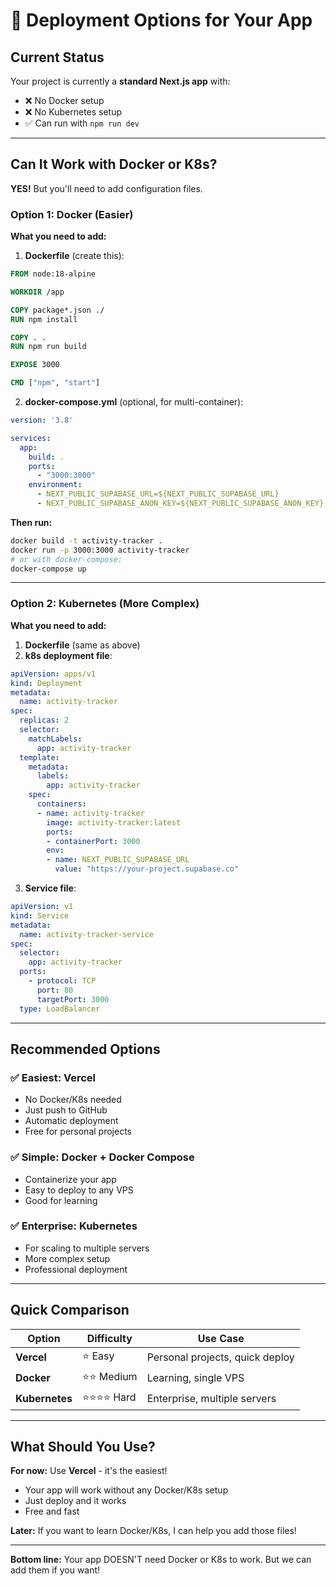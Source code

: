 # 🚀 Deployment Options for Your App

## Current Status

Your project is currently a **standard Next.js app** with:
- ❌ No Docker setup
- ❌ No Kubernetes setup
- ✅ Can run with `npm run dev`

---

## Can It Work with Docker or K8s?

**YES!** But you'll need to add configuration files.

### Option 1: Docker (Easier)

**What you need to add:**

1. **Dockerfile** (create this):
```dockerfile
FROM node:18-alpine

WORKDIR /app

COPY package*.json ./
RUN npm install

COPY . .
RUN npm run build

EXPOSE 3000

CMD ["npm", "start"]
```

2. **docker-compose.yml** (optional, for multi-container):
```yaml
version: '3.8'

services:
  app:
    build: .
    ports:
      - "3000:3000"
    environment:
      - NEXT_PUBLIC_SUPABASE_URL=${NEXT_PUBLIC_SUPABASE_URL}
      - NEXT_PUBLIC_SUPABASE_ANON_KEY=${NEXT_PUBLIC_SUPABASE_ANON_KEY}
```

**Then run:**
```bash
docker build -t activity-tracker .
docker run -p 3000:3000 activity-tracker
# or with docker-compose:
docker-compose up
```

---

### Option 2: Kubernetes (More Complex)

**What you need to add:**

1. **Dockerfile** (same as above)
2. **k8s deployment file**:
```yaml
apiVersion: apps/v1
kind: Deployment
metadata:
  name: activity-tracker
spec:
  replicas: 2
  selector:
    matchLabels:
      app: activity-tracker
  template:
    metadata:
      labels:
        app: activity-tracker
    spec:
      containers:
      - name: activity-tracker
        image: activity-tracker:latest
        ports:
        - containerPort: 3000
        env:
        - name: NEXT_PUBLIC_SUPABASE_URL
          value: "https://your-project.supabase.co"
```

3. **Service file**:
```yaml
apiVersion: v1
kind: Service
metadata:
  name: activity-tracker-service
spec:
  selector:
    app: activity-tracker
  ports:
    - protocol: TCP
      port: 80
      targetPort: 3000
  type: LoadBalancer
```

---

## Recommended Options

### ✅ Easiest: Vercel
- No Docker/K8s needed
- Just push to GitHub
- Automatic deployment
- Free for personal projects

### ✅ Simple: Docker + Docker Compose
- Containerize your app
- Easy to deploy to any VPS
- Good for learning

### ✅ Enterprise: Kubernetes
- For scaling to multiple servers
- More complex setup
- Professional deployment

---

## Quick Comparison

| Option | Difficulty | Use Case |
|--------|-----------|----------|
| **Vercel** | ⭐ Easy | Personal projects, quick deploy |
| **Docker** | ⭐⭐ Medium | Learning, single VPS |
| **Kubernetes** | ⭐⭐⭐⭐ Hard | Enterprise, multiple servers |

---

## What Should You Use?

**For now:** Use **Vercel** - it's the easiest!

- Your app will work without any Docker/K8s setup
- Just deploy and it works
- Free and fast

**Later:** If you want to learn Docker/K8s, I can help you add those files!

---

**Bottom line:** Your app DOESN'T need Docker or K8s to work. But we can add them if you want!

